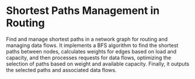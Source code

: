 # Shortest Paths Management in Routing
Find and manage shortest paths in a network graph for routing and managing data flows. 
It implements a BFS algorithm to find the shortest paths between nodes, 
calculates weights for edges based on load and capacity, 
and then processes requests for data flows, 
optimizing the selection of paths based on weight and available capacity. 
Finally, it outputs the selected paths and associated data flows.





